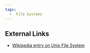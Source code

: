 ```yaml
---
tags:
  -  File Systems
---
```

## External Links

- [Wikipedia entry on Unix File
  System](http://en.wikipedia.org/wiki/Unix_File_System)

